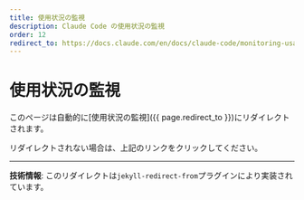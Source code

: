 ```yaml
---
title: 使用状況の監視
description: Claude Code の使用状況の監視
order: 12
redirect_to: https://docs.claude.com/en/docs/claude-code/monitoring-usage.md
---
```


<!-- このページはJekyllのリダイレクトプラグインにより自動的にリダイレクトされます -->

# 使用状況の監視

このページは自動的に[使用状況の監視]({{ page.redirect_to }})にリダイレクトされます。

リダイレクトされない場合は、上記のリンクをクリックしてください。

---

**技術情報**: このリダイレクトは`jekyll-redirect-from`プラグインにより実装されています。
